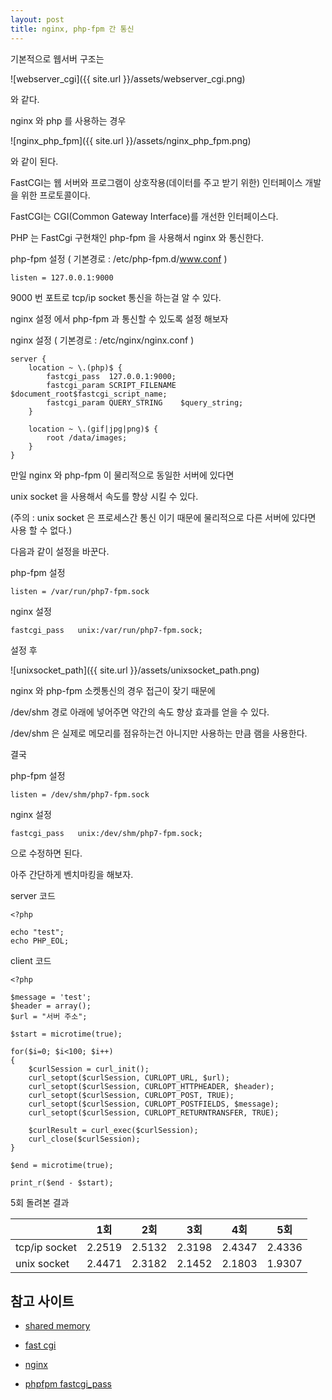 ```yaml
---
layout: post
title: nginx, php-fpm 간 통신
---
```


기본적으로 웹서버 구조는


![webserver_cgi]({{ site.url }}/assets/webserver_cgi.png)

와 같다.

nginx 와 php 를 사용하는 경우

![nginx_php_fpm]({{ site.url }}/assets/nginx_php_fpm.png)

와 같이 된다.

FastCGI는 웹 서버와 프로그램이 상호작용(데이터를 주고 받기 위한) 인터페이스 개발을 위한 프로토콜이다.

FastCGI는 CGI(Common Gateway Interface)를 개선한 인터페이스다.

PHP 는 FastCgi 구현채인 php-fpm 을 사용해서 nginx 와 통신한다.

php-fpm 설정 ( 기본경로 : /etc/php-fpm.d/www.conf )

```
listen = 127.0.0.1:9000
```

9000 번 포트로 tcp/ip socket 통신을 하는걸 알 수 있다.


nginx 설정 에서 php-fpm 과 통신할 수 있도록 설정 해보자

nginx 설정 ( 기본경로 : /etc/nginx/nginx.conf )

```
server {
    location ~ \.(php)$ {
        fastcgi_pass  127.0.0.1:9000;
        fastcgi_param SCRIPT_FILENAME $document_root$fastcgi_script_name;
        fastcgi_param QUERY_STRING    $query_string;
    }

    location ~ \.(gif|jpg|png)$ {
        root /data/images;
    }
}
```

만일 nginx 와 php-fpm 이 물리적으로 동일한 서버에 있다면

unix socket 을 사용해서 속도를 향상 시킬 수 있다.

(주의 : unix socket 은 프로세스간 통신 이기 때문에 물리적으로 다른 서버에 있다면 사용 할 수 없다.)

다음과 같이 설정을 바꾼다.


php-fpm 설정

```
listen = /var/run/php7-fpm.sock
```

nginx 설정

```
fastcgi_pass   unix:/var/run/php7-fpm.sock;
```

설정 후

![unixsocket_path]({{ site.url }}/assets/unixsocket_path.png)

nginx 와 php-fpm 소켓통신의 경우 접근이 잦기 때문에

/dev/shm 경로 아래에 넣어주면 약간의 속도 향상 효과를 얻을 수 있다.

/dev/shm 은 실제로 메모리를 점유하는건 아니지만 사용하는 만큼 램을 사용한다.

결국

php-fpm 설정

```
listen = /dev/shm/php7-fpm.sock
```

nginx 설정

```
fastcgi_pass   unix:/dev/shm/php7-fpm.sock;
```

으로 수정하면 된다.

아주 간단하게 벤치마킹을 해보자.

server 코드

```
<?php

echo "test";
echo PHP_EOL;
```

client 코드

```
<?php

$message = 'test';
$header = array();
$url = "서버 주소";

$start = microtime(true);

for($i=0; $i<100; $i++)
{
    $curlSession = curl_init();
    curl_setopt($curlSession, CURLOPT_URL, $url);
    curl_setopt($curlSession, CURLOPT_HTTPHEADER, $header);
    curl_setopt($curlSession, CURLOPT_POST, TRUE);
    curl_setopt($curlSession, CURLOPT_POSTFIELDS, $message);
    curl_setopt($curlSession, CURLOPT_RETURNTRANSFER, TRUE);

    $curlResult = curl_exec($curlSession);
    curl_close($curlSession);
}

$end = microtime(true);

print_r($end - $start);

```

5회 돌려본 결과

| | 1회 | 2회 | 3회 | 4회 | 5회 |
| --- | --- | --- | --- | --- | --- |
| tcp/ip socket |  2.2519| 2.5132|2.3198 |2.4347 | 2.4336 |
| unix socket | 2.4471 | 2.3182 | 2.1452 | 2.1803 | 1.9307 |





## 참고 사이트

- [shared memory](http://bahndal.egloos.com/465571)

- [fast cgi](https://www.joinc.co.kr/w/man/12/fastcgi)

- [nginx](http://nginx.org/en/docs/beginners_guide.html)

- [phpfpm fastcgi_pass](https://easyengine.io/tutorials/php/fpm-sysctl-tweaking/)